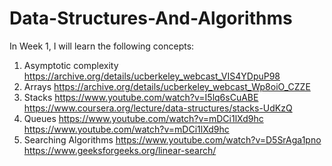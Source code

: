 # Data-Structures-And-Algorithms

In Week 1, I will learn the following concepts:
1. Asymptotic complexity
    https://archive.org/details/ucberkeley_webcast_VIS4YDpuP98
2. Arrays
    https://archive.org/details/ucberkeley_webcast_Wp8oiO_CZZE
3. Stacks
    https://www.youtube.com/watch?v=I5lq6sCuABE
    https://www.coursera.org/lecture/data-structures/stacks-UdKzQ
4. Queues
    https://www.youtube.com/watch?v=mDCi1lXd9hc
    https://www.youtube.com/watch?v=mDCi1lXd9hc
6. Searching Algorithms
    https://www.youtube.com/watch?v=D5SrAga1pno
    https://www.geeksforgeeks.org/linear-search/
    
    
